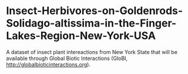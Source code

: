 # Insect-Herbivores-on-Goldenrods-Solidago-altissima-in-the-Finger-Lakes-Region-New-York-USA

A dataset of insect plant intereactions from New York State that will be available through Global Biotic Interactions (GloBI, http://globalbioticinteractions.org).
